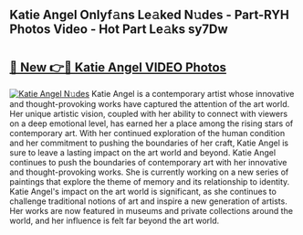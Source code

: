 ## Katie Angel Onlyf𝚊ns Le𝚊ked N𝚞des - Part-RYH Photos Video - Hot Part Le𝚊ks sy7Dw

# <h2><a href="http://ab69779.deff.icu/?id=Katie+Angel">🔗 New 👉🔴 Katie Angel VIDEO Photos</a></h2>

[![Katie Angel N𝚞des](https://i.imgur.com/rIISA9y.gif)](http://ab69779.deff.icu/?id=Katie+Angel)
Katie Angel is a contemporary artist whose innovative and thought-provoking works have captured the attention of the art world. Her unique artistic vision, coupled with her ability to connect with viewers on a deep emotional level, has earned her a place among the rising stars of contemporary art. With her continued exploration of the human condition and her commitment to pushing the boundaries of her craft, Katie Angel is sure to leave a lasting impact on the art world and beyond. Katie Angel continues to push the boundaries of contemporary art with her innovative and thought-provoking works. She is currently working on a new series of paintings that explore the theme of memory and its relationship to identity. Katie Angel's impact on the art world is significant, as she continues to challenge traditional notions of art and inspire a new generation of artists. Her works are now featured in museums and private collections around the world, and her influence is felt far beyond the art world.
